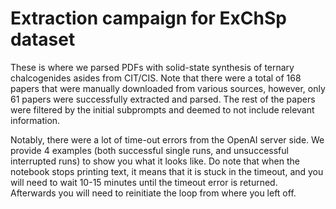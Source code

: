 # Extraction campaign for ExChSp dataset

These is where we parsed PDFs with solid-state synthesis of ternary chalcogenides asides from CIT/CIS. Note that there were a total of 168 papers that were manually downloaded from various sources, however, only 61 papers were successfully extracted and parsed. The rest of the papers were filtered by the initial subprompts and deemed to not include relevant information. 

Notably, there were a lot of time-out errors from the OpenAI server side. We provide 4 examples (both successful single runs, and unsuccessful interrupted runs) to show you what it looks like. Do note that when the notebook stops printing text, it means that it is stuck in the timeout, and you will need to wait 10-15 minutes until the timeout error is returned. Afterwards you will need to reinitiate the loop from where you left off.
